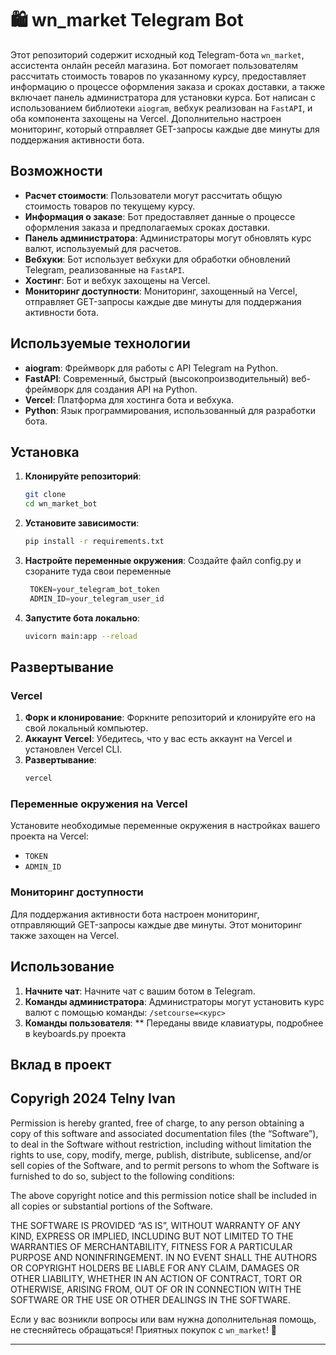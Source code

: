 # 🛍️ wn_market Telegram Bot

Этот репозиторий содержит исходный код Telegram-бота `wn_market`, ассистента онлайн ресейл магазина. Бот помогает пользователям рассчитать стоимость товаров по указанному курсу, предоставляет информацию о процессе оформления заказа и сроках доставки, а также включает панель администратора для установки курса. Бот написан с использованием библиотеки `aiogram`, вебхук реализован на `FastAPI`, и оба компонента захощены на Vercel. Дополнительно настроен мониторинг, который отправляет GET-запросы каждые две минуты для поддержания активности бота.

## Возможности

- **Расчет стоимости**: Пользователи могут рассчитать общую стоимость товаров по текущему курсу.
- **Информация о заказе**: Бот предоставляет данные о процессе оформления заказа и предполагаемых сроках доставки.
- **Панель администратора**: Администраторы могут обновлять курс валют, используемый для расчетов.
- **Вебхуки**: Бот использует вебхуки для обработки обновлений Telegram, реализованные на `FastAPI`.
- **Хостинг**: Бот и вебхук захощены на Vercel.
- **Мониторинг доступности**: Мониторинг, захощенный на Vercel, отправляет GET-запросы каждые две минуты для поддержания активности бота.

## Используемые технологии

- **aiogram**: Фреймворк для работы с API Telegram на Python.
- **FastAPI**: Современный, быстрый (высокопроизводительный) веб-фреймворк для создания API на Python.
- **Vercel**: Платформа для хостинга бота и вебхука.
- **Python**: Язык программирования, использованный для разработки бота.

## Установка

1. **Клонируйте репозиторий**:
    ```sh
    git clone 
    cd wn_market_bot
    ```

2. **Установите зависимости**:
    ```sh
    pip install -r requirements.txt
    ```

3. **Настройте переменные окружения**:
    Создайте файл config.py и сзораните туда свои переменные 
   ```config.py
    TOKEN=your_telegram_bot_token
    ADMIN_ID=your_telegram_user_id
    ```

4. **Запустите бота локально**:
    ```sh
    uvicorn main:app --reload
    ```

## Развертывание

### Vercel

1. **Форк и клонирование**: Форкните репозиторий и клонируйте его на свой локальный компьютер.
2. **Аккаунт Vercel**: Убедитесь, что у вас есть аккаунт на Vercel и установлен Vercel CLI.
3. **Развертывание**:
    ```sh
    vercel
    ```

### Переменные окружения на Vercel

Установите необходимые переменные окружения в настройках вашего проекта на Vercel:

- `TOKEN`
- `ADMIN_ID`

### Мониторинг доступности

Для поддержания активности бота настроен мониторинг, отправляющий GET-запросы каждые две минуты. Этот мониторинг также захощен на Vercel.

## Использование

1. **Начните чат**: Начните чат с вашим ботом в Telegram.
2. **Команды администратора**: Администраторы могут установить курс валют с помощью команды:
    ```/setcourse=<курс>```
3. **Команды пользователя**:
    ** Переданы ввиде клавиатуры, подробнее в keyboards.py проекта 
## Вклад в проект

## Copyrigh 2024 Telny Ivan
Permission is hereby granted, free of charge, to any person obtaining a copy of this software and associated documentation files (the “Software”), to deal in the Software without restriction, including without limitation the rights to use, copy, modify, merge, publish, distribute, sublicense, and/or sell copies of the Software, and to permit persons to whom the Software is furnished to do so, subject to the following conditions:

The above copyright notice and this permission notice shall be included in all copies or substantial portions of the Software.

THE SOFTWARE IS PROVIDED “AS IS”, WITHOUT WARRANTY OF ANY KIND, EXPRESS OR IMPLIED, INCLUDING BUT NOT LIMITED TO THE WARRANTIES OF MERCHANTABILITY, FITNESS FOR A PARTICULAR PURPOSE AND NONINFRINGEMENT. IN NO EVENT SHALL THE AUTHORS OR COPYRIGHT HOLDERS BE LIABLE FOR ANY CLAIM, DAMAGES OR OTHER LIABILITY, WHETHER IN AN ACTION OF CONTRACT, TORT OR OTHERWISE, ARISING FROM, OUT OF OR IN CONNECTION WITH THE SOFTWARE OR THE USE OR OTHER DEALINGS IN THE SOFTWARE.


Если у вас возникли вопросы или вам нужна дополнительная помощь, не стесняйтесь обращаться! Приятных покупок с `wn_market`! 🛒

---
